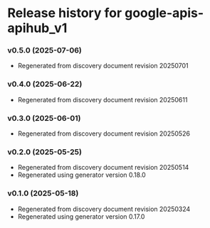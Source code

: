 # Release history for google-apis-apihub_v1

### v0.5.0 (2025-07-06)

* Regenerated from discovery document revision 20250701

### v0.4.0 (2025-06-22)

* Regenerated from discovery document revision 20250611

### v0.3.0 (2025-06-01)

* Regenerated from discovery document revision 20250526

### v0.2.0 (2025-05-25)

* Regenerated from discovery document revision 20250514
* Regenerated using generator version 0.18.0

### v0.1.0 (2025-05-18)

* Regenerated from discovery document revision 20250324
* Regenerated using generator version 0.17.0

